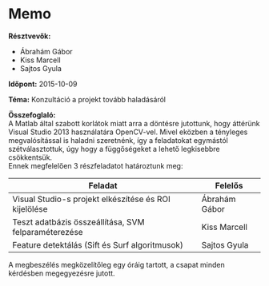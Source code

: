 # Memo

**Résztvevők:**
* Ábrahám Gábor
* Kiss Marcell
* Sajtos Gyula

**Időpont:** 2015-10-09

**Téma:** Konzultáció a projekt tovább haladásáról

**Összefoglaló:**  
A Matlab által szabott korlátok miatt arra a döntésre jutottunk, hogy áttérünk Visual Studio 2013 használatára OpenCV-vel. Mivel eközben a tényleges megvalósítással is haladni szeretnénk, így a feladatokat egymástól szétválasztottuk, úgy hogy a függőségeket a lehető legkisebbre csökkentsük.  
Ennek megfelelően 3 részfeladatot határoztunk meg:  

| Feladat  |  Felelős |  
| -------  |  ------- |  
| Visual Studio-s projekt elkészítése és ROI kijelölése  |  Ábrahám Gábor |  
| Teszt adatbázis összeállítása, SVM felparaméterezése  |  Kiss Marcell |  
| Feature detektálás (Sift és Surf algoritmusok)  |  Sajtos Gyula |  

A megbeszélés megközelítőleg egy óráig tartott, a csapat minden kérdésben megegyezésre jutott.

